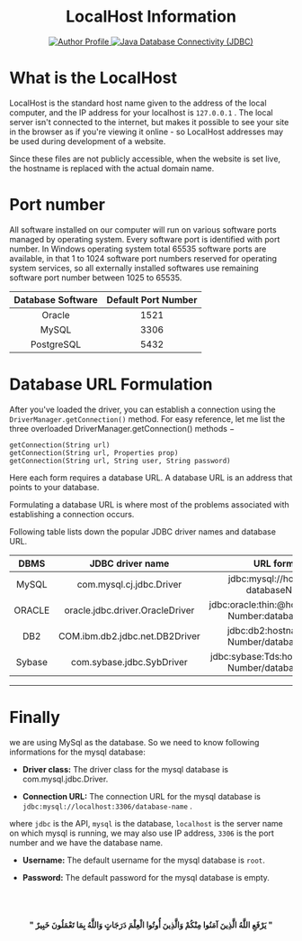 <h1 align="center"> 
LocalHost Information </h1>

<p align="center">
  <a href="https://github.com/sayedabdul-aziz">
  <img alt="Author Profile" src="https://img.shields.io/badge/Author-Sayed--Abdulaziz-Yellow.svg">
  </a>
  <a href="https://github.com/sayedabdul-aziz/JDBC-Cousre">
  <img alt="Java Database Connectivity (JDBC)" src="https://img.shields.io/badge/Repo-JDBC--Course-red.svg">
  </a>
</p>

# What is the LocalHost 
LocalHost is the standard host name given to the address of the local computer, and the IP address for your localhost is `127.0.0.1` . The local server isn't connected to the internet, but makes it possible to see your site in the browser as if you're viewing it online - so LocalHost addresses may be used during development of a website.

Since these files are not publicly accessible, when the website is set live, the hostname is replaced with the actual domain name.

# Port number
 All software installed on our computer will run on various software ports managed by operating system. Every software port is identified with port number. In Windows operating system total 65535 software ports are available, in that 1 to 1024 software port numbers reserved for operating system services,
 so all externally installed softwares use remaining software port number between 1025 to 65535.
 
|  Database Software   |   Default Port Number   | 
|     :---:     |     :---:    |
| Oracle    |	  1521    |
| MySQL	    |     3306    |
| PostgreSQL    | 	5432    |

# Database URL Formulation

After you've loaded the driver, you can establish a connection using the `DriverManager.getConnection()` method. For easy reference, let me list the three overloaded DriverManager.getConnection() methods −

    getConnection(String url)
    getConnection(String url, Properties prop)
    getConnection(String url, String user, String password)

Here each form requires a database URL. A database URL is an address that points to your database.

Formulating a database URL is where most of the problems associated with establishing a connection occurs.

Following table lists down the popular JDBC driver names and database URL.

| DBMS	  |   JDBC driver name	|  URL format  |
|     :---:     |     :---:    |     :---:    |
| MySQL	|  com.mysql.cj.jdbc.Driver |	jdbc:mysql://hostname/ databaseName      |
| ORACLE	|   oracle.jdbc.driver.OracleDriver  |  	jdbc:oracle:thin:@hostname:port Number:databaseName   |
|  DB2	  |   COM.ibm.db2.jdbc.net.DB2Driver    |  	jdbc:db2:hostname:port Number/databaseName    |
| Sybase  |	com.sybase.jdbc.SybDriver	    |    jdbc:sybase:Tds:hostname: port Number/databaseName  |

___________________________________________
# Finally
we are using MySql as the database. So we need to know following informations for the mysql database:

- **Driver class:** The driver class for the mysql database is com.mysql.jdbc.Driver.

- **Connection URL:** The connection URL for the mysql database is `jdbc:mysql://localhost:3306/database-name` .

where `jdbc` is the API, `mysql` is the database, `localhost` is the server name on which mysql is running, we may also use IP address, `3306` is the port number and we have the database name.

- **Username:** The default username for the mysql database is `root`.

- **Password:** The default password for the mysql database is empty.

 <br> 
    
 <br>
      
        
 <h4 align="center"> 
 " يَرْفَعِ اللَّهُ الَّذِينَ آمَنُوا مِنْكُمْ وَالَّذِينَ أُوتُوا الْعِلْمَ دَرَجَاتٍ وَاللَّهُ بِمَا تَعْمَلُونَ خَبِيرٌ "
 </h4>


